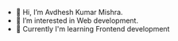 - 👋 Hi, I’m Avdhesh Kumar Mishra. 
- 👀 I’m interested in Web development. 
- 🌱 Currently I'm learning Frontend development
<!---
AvdheshMishra/AvdheshMishra is a ✨ special ✨ repository because its `README.md` (this file) appears on your GitHub profile.
You can click the Preview link to take a look at your changes.
--->

